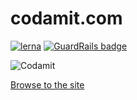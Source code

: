 # codamit.com

[![lerna](https://img.shields.io/badge/maintained%20with-lerna-cc00ff.svg)](https://lerna.js.org/)
[![GuardRails badge](https://badges.guardrails.io/Edouardbozon/codamit.svg?token=fbe7bc353d5e69f99be8850b7430ce3921a060c2df62674b02a46ee89ef038e1)](https://dashboard.guardrails.io/default/gh/Edouardbozon/codamit)

![Codamit](https://media.giphy.com/media/3o6Mb5ZXk5gzKggqBy/giphy.gif)

[Browse to the site](https://codamit.com)
